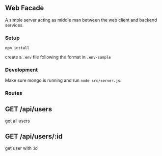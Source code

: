 ## Web Facade

A simple server acting as middle man between the web client and backend services.

### Setup
```
npm install
```
create a `.env` file following the format in `.env-sample`

### Development

Make sure mongo is running and run `node src/server.js`.

### Routes

## GET /api/users

get all users

## GET /api/users/:id

get user with :id
